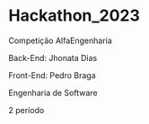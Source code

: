 # Hackathon_2023
 Competição AlfaEngenharia 
 
 Back-End: Jhonata Dias
 
 Front-End: Pedro Braga
 
 Engenharia de Software
 
 2 período

